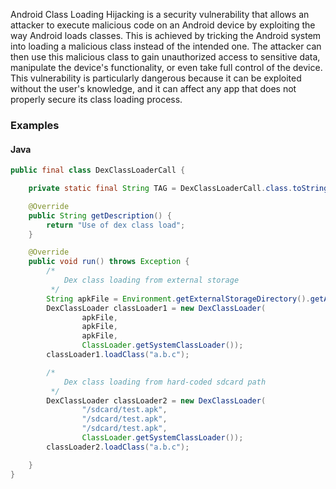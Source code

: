 Android Class Loading Hijacking is a security vulnerability that allows an attacker to execute malicious code on an Android device by exploiting the way Android loads classes. This is achieved by tricking the Android system into loading a malicious class instead of the intended one. The attacker can then use this malicious class to gain unauthorized access to sensitive data, manipulate the device's functionality, or even take full control of the device. This vulnerability is particularly dangerous because it can be exploited without the user's knowledge, and it can affect any app that does not properly secure its class loading process.

### Examples

#### Java


```java
public final class DexClassLoaderCall {

    private static final String TAG = DexClassLoaderCall.class.toString();

    @Override
    public String getDescription() {
        return "Use of dex class load";
    }

    @Override
    public void run() throws Exception {
        /*
            Dex class loading from external storage
         */
        String apkFile = Environment.getExternalStorageDirectory().getAbsolutePath() + "/app.apk";
        DexClassLoader classLoader1 = new DexClassLoader(
                apkFile,
                apkFile,
                apkFile,
                ClassLoader.getSystemClassLoader());
        classLoader1.loadClass("a.b.c");

        /*
            Dex class loading from hard-coded sdcard path
         */
        DexClassLoader classLoader2 = new DexClassLoader(
                "/sdcard/test.apk",
                "/sdcard/test.apk",
                "/sdcard/test.apk",
                ClassLoader.getSystemClassLoader());
        classLoader2.loadClass("a.b.c");

    }
}
```
